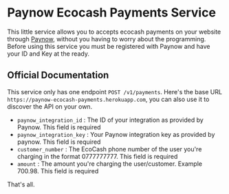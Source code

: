 # Paynow Ecocash Payments Service

This little service allows you to accepts ecocash payments on your website through [Paynow](https://paynow.co.zw), without you having to worry about the programming. Before using this service you must be registered with Paynow and have your ID and Key at the ready.

## Official Documentation

This service only has one endpoint `POST /v1/payments`. Here's the base URL `https://paynow-ecocash-payments.herokuapp.com`, you can also use it to discover the API on your own.

- `paynow_integration_id` : The ID of your integration as provided by Paynow. This field is required
- `paynow_integration_key` : Your Paynow integration key as provided by paynow. This field is required
- `customer_number` : The EcoCash phone number of the user you're charging in the format 0777777777. This field is required
- `amount` : The amount you're charging the user/customer. Example 700.98. This field is required

That's all.
